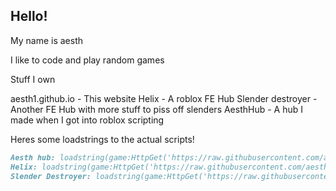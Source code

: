 ## Hello!

My name is aesth

I like to code and play random games

Stuff I own

aesth1.github.io - This website
Helix - A roblox FE Hub
Slender destroyer - Another FE Hub with more stuff to piss off slenders
AesthHub - A hub I made when I got into roblox scripting

Heres some loadstrings to the actual scripts!
```markdown
Aesth hub: loadstring(game:HttpGet('https://raw.githubusercontent.com/aesth1/robloxscriptstuff/main/AesthHub.lua'))()
Helix: loadstring(game:HttpGet('https://raw.githubusercontent.com/aesth1/robloxscriptstuff/main/Helix.lua'))()
Slender Destroyer: loadstring(game:HttpGet('https://raw.githubusercontent.com/aesth1/robloxscriptstuff/main/Slender%20Destroyer.lua'))()
